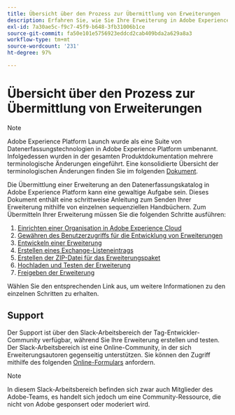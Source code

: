 ```yaml
---
title: Übersicht über den Prozess zur Übermittlung von Erweiterungen
description: Erfahren Sie, wie Sie Ihre Erweiterung in Adobe Experience Platform übermitteln – alle Schritte von der Entwicklung bis zur Veröffentlichung.
exl-id: 7a30ae5c-f9c7-45f9-b648-3fb31006b1ce
source-git-commit: fa50e101e5756923eddcd2cab409bda2a629a8a3
workflow-type: tm+mt
source-wordcount: '231'
ht-degree: 97%

---
```


# Übersicht über den Prozess zur Übermittlung von Erweiterungen

>[!NOTE]
>
>Adobe Experience Platform Launch wurde als eine Suite von Datenerfassungstechnologien in Adobe Experience Platform umbenannt. Infolgedessen wurden in der gesamten Produktdokumentation mehrere terminologische Änderungen eingeführt. Eine konsolidierte Übersicht der terminologischen Änderungen finden Sie im folgenden [Dokument](../../term-updates.md).

Die Übermittlung einer Erweiterung an den Datenerfassungskatalog in Adobe Experience Platform kann eine gewaltige Aufgabe sein. Dieses Dokument enthält eine schrittweise Anleitung zum Senden Ihrer Erweiterung mithilfe von einzelnen sequenziellen Handbüchern. Zum Übermitteln Ihrer Erweiterung müssen Sie die folgenden Schritte ausführen:

1. [Einrichten einer Organisation in Adobe Experience Cloud](./setup.md)
1. [Gewähren des Benutzerzugriffs für die Entwicklung von Erweiterungen](./access.md)
1. [Entwickeln einer Erweiterung](./develop.md)
1. [Erstellen eines Exchange-Listeneintrags](./create-listing.md)
1. [Erstellen der ZIP-Datei für das Erweiterungspaket](./create-extension-package-zip.md)
1. [Hochladen und Testen der Erweiterung](./upload-and-test.md)
1. [Freigeben der Erweiterung](./release.md)

Wählen Sie den entsprechenden Link aus, um weitere Informationen zu den einzelnen Schritten zu erhalten.

## Support

Der Support ist über den Slack-Arbeitsbereich der Tag-Entwickler-Community verfügbar, während Sie Ihre Erweiterung erstellen und testen. Der Slack-Arbeitsbereich ist eine Online-Community, in der sich Erweiterungsautoren gegenseitig unterstützen. Sie können den Zugriff mithilfe des folgenden [Online-Formulars](https://docs.google.com/forms/d/e/1FAIpQLScq1m63YkDrRpvPLhzUqtfoleWiDDTTXZsSivIXRfFdlSMzpQ/viewform) anfordern.

>[!NOTE]
>
>In diesem Slack-Arbeitsbereich befinden sich zwar auch Mitglieder des Adobe-Teams, es handelt sich jedoch um eine Community-Ressource, die nicht von Adobe gesponsert oder moderiert wird.

